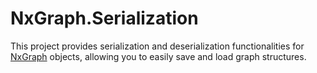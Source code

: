 # NxGraph.Serialization

This project provides serialization and deserialization functionalities for [NxGraph](https://github.com/Enzx/NxGraph) objects, allowing you to easily save and load graph structures.